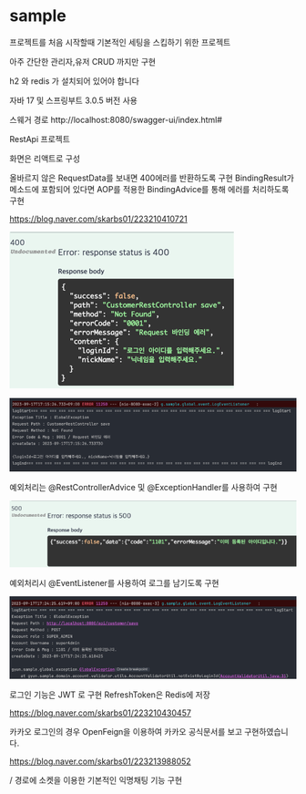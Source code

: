 # sample

프로젝트를 처음 시작할때 기본적인 세팅을 스킵하기 위한 프로젝트

아주 간단한 관리자,유저 CRUD 까지만 구현

h2 와 redis 가 설치되어 있어야 합니다

자바 17  및 스프링부트 3.0.5 버전 사용

스웨거 경로
http://localhost:8080/swagger-ui/index.html#

RestApi 프로젝트

화면은 리액트로 구성

올바르지 않은 RequestData를 보내면 400에러를 반환하도록 구현
BindingResult가 메소드에 포함되어 있다면 AOP를 적용한 BindingAdvice를 통해 에러를 처리하도록 구현

https://blog.naver.com/skarbs01/223210410721

![img.png](gitimage/img.png)

![img_1.png](gitimage/img_1.png)

예외처리는 @RestControllerAdvice 및 @ExceptionHandler를 사용하여 구현

![img_2.png](gitimage/img_2.png)

예외처리시 @EventListener를 사용하여 로그를 남기도록 구현

![img_3.png](gitimage/img_3.png)

로그인 기능은 JWT 로 구현 RefreshToken은 Redis에 저장

https://blog.naver.com/skarbs01/223210430457

카카오 로그인의 경우 OpenFeign을 이용하여 카카오 공식문서를 보고 구현하였습니다.

https://blog.naver.com/skarbs01/223213988052


/ 경로에 소켓을 이용한 기본적인 익명채팅 기능 구현
